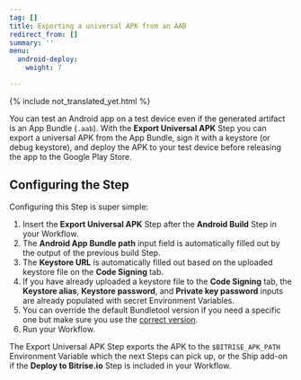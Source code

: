 ```yaml
---
tag: []
title: Exporting a universal APK from an AAB
redirect_from: []
summary: ''
menu:
  android-deploy:
    weight: 7

---
```

{% include not_translated_yet.html %}

You can test an Android app on a test device even if the generated artifact is an App Bundle (`.aab`). With the **Export Universal APK** Step you can export a universal APK from the App Bundle, sign it with a keystore (or debug keystore), and deploy the APK to your test device before releasing the app to the Google Play Store.

## Configuring the Step

Configuring this Step is super simple:

1. Insert the **Export Universal APK** Step after the **Android Build** Step in your Workflow.
2. The **Android App Bundle path** input field is automatically filled out by the output of the previous build Step.
3. The **Keystore URL** is automatically filled out based on the uploaded keystore file on the **Code Signing** tab.
4. If you have already uploaded a keystore file to the **Code Signing** tab, the **Keystore alias**, **Keystore password**, and **Private key password** inputs are already populated with secret Environment Variables.
5. You can override the default Bundletool version if you need a specific one but make sure you use the [correct version](https://github.com/google/bundletool/releases "https://github.com/google/bundletool/releases").
6. Run your Workflow.

The Export Universal APK Step exports the APK to the `$BITRISE_APK_PATH` Environment Variable which the next Steps can pick up, or the Ship add-on if the **Deploy to Bitrise.io** Step is included in your Workflow.